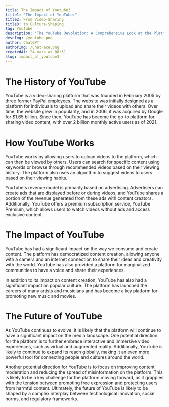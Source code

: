 ```yaml
---
title: The Impact of Youtube3
title1: "The Impact of YouTube:"
title2: From Video-Sharing
title3: to Culture-Shaping
tag: Youtube
description: "The YouTube Revolution: A Comprehensive Look at the Platform's History, Functionality, and Influence on Global Culture, Media, and Communication."
descImg: /youtube.png
author: ChatGPT
authorImg: /ChatFace.png
createdAt: 24 mars at 08:51
slug: impact_of_youtube3
---
```


# The History of YouTube

YouTube is a video-sharing platform that was founded in February 2005 by three former PayPal employees. The website was initially designed as a platform for individuals to upload and share their videos with others. Over time, the website grew in popularity, and in 2006, it was acquired by Google for $1.65 billion. Since then, YouTube has become the go-to platform for sharing video content, with over 2 billion monthly active users as of 2021.

# How YouTube Works

YouTube works by allowing users to upload videos to the platform, which can then be viewed by others. Users can search for specific content using keywords or browse through recommended videos based on their viewing history. The platform also uses an algorithm to suggest videos to users based on their viewing habits.

YouTube's revenue model is primarily based on advertising. Advertisers can create ads that are displayed before or during videos, and YouTube shares a portion of the revenue generated from these ads with content creators. Additionally, YouTube offers a premium subscription service, YouTube Premium, which allows users to watch videos without ads and access exclusive content.

# The Impact of YouTube

YouTube has had a significant impact on the way we consume and create content. The platform has democratized content creation, allowing anyone with a camera and an internet connection to share their ideas and creativity with the world. YouTube has also provided a platform for marginalized communities to have a voice and share their experiences.

In addition to its impact on content creation, YouTube has also had a significant impact on popular culture. The platform has launched the careers of many artists and musicians and has become a key platform for promoting new music and movies.

# The Future of YouTube

As YouTube continues to evolve, it is likely that the platform will continue to have a significant impact on the media landscape. One potential direction for the platform is to further embrace interactive and immersive video experiences, such as virtual and augmented reality. Additionally, YouTube is likely to continue to expand its reach globally, making it an even more powerful tool for connecting people and cultures around the world.

Another potential direction for YouTube is to focus on improving content moderation and reducing the spread of misinformation on the platform. This is likely to be a key challenge for the platform moving forward, as it grapples with the tension between promoting free expression and protecting users from harmful content. Ultimately, the future of YouTube is likely to be shaped by a complex interplay between technological innovation, social norms, and regulatory frameworks.
